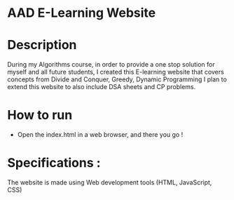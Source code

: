 # AAD E-Learning Website

# Description
During my Algorithms course, in order to provide a one stop solution for myself and all future students,
I created this E-learning website that covers concepts from Divide and Conquer, Greedy, Dynamic Programming
I plan to extend this website to also include DSA sheets and CP problems.

# How to run 
- Open the index.html in a web browser, and there you go !

# Specifications :
The website is made using Web development tools (HTML, JavaScript, CSS)
